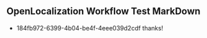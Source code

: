 ## OpenLocalization Workflow Test MarkDown
* 184fb972-6399-4b04-be4f-4eee039d2cdf thanks!

<!--HONumber=Aug16_HO3-->


